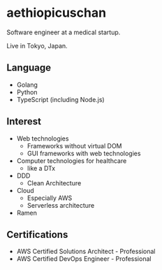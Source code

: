 # aethiopicuschan

Software engineer at a medical startup.

Live in Tokyo, Japan.

## Language

- Golang
- Python
- TypeScript (including Node.js)

## Interest

- Web technologies
  - Frameworks without virtual DOM
  - GUI frameworks with web technologies
- Computer technologies for healthcare
  - like a DTx
- DDD
  - Clean Architecture
- Cloud
  - Especially AWS
  - Serverless architecture
- Ramen

## Certifications

- AWS Certified Solutions Architect - Professional
- AWS Certified DevOps Engineer - Professional
